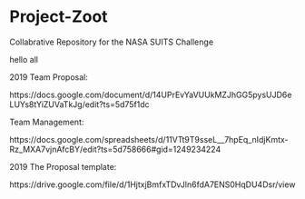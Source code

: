 # Project-Zoot
Collabrative Repository for the NASA SUITS Challenge

<p> hello all </p>
<p>2019 Team Proposal: </p>
https://docs.google.com/document/d/14UPrEvYaVUUkMZJhGG5pysUJD6eLUYs8tYiZUVaTkJg/edit?ts=5d75f1dc
<p>Team Management: </p>
https://docs.google.com/spreadsheets/d/11VTt9T9sseL__7hpEq_nIdjKmtx-Rz_MXA7vjnAfcBY/edit?ts=5d758666#gid=1249234224
<p>2019 The Proposal template: </p>
https://drive.google.com/file/d/1HjtxjBmfxTDvJln6fdA7ENS0HqDU4Dsr/view

